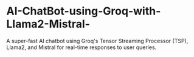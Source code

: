# AI-ChatBot-using-Groq-with-Llama2-Mistral-
A super-fast AI chatbot using Groq's Tensor Streaming Processor (TSP), Llama2, and Mistral for real-time responses to user queries. 
